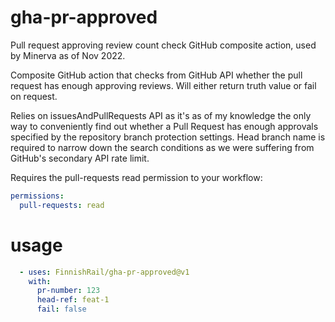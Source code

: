 # gha-pr-approved

Pull request approving review count check GitHub composite action, used by Minerva as of Nov 2022.

Composite GitHub action that checks from GitHub API whether the pull request
has enough approving reviews. Will either return truth value or fail on request.

Relies on issuesAndPullRequests API as it's as of my knowledge the only way to conveniently find out
whether a Pull Request has enough approvals specified by the repository branch protection settings.
Head branch name is required to narrow down the search conditions as we were suffering from
GitHub's secondary API rate limit.

Requires the pull-requests read permission to your workflow:

```yaml
permissions:
  pull-requests: read
```

# usage

```yaml
  - uses: FinnishRail/gha-pr-approved@v1
    with:
      pr-number: 123
      head-ref: feat-1
      fail: false
```